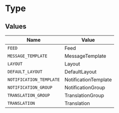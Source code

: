 # Type


## Values

| Name                    | Value                   |
| ----------------------- | ----------------------- |
| `FEED`                  | Feed                    |
| `MESSAGE_TEMPLATE`      | MessageTemplate         |
| `LAYOUT`                | Layout                  |
| `DEFAULT_LAYOUT`        | DefaultLayout           |
| `NOTIFICATION_TEMPLATE` | NotificationTemplate    |
| `NOTIFICATION_GROUP`    | NotificationGroup       |
| `TRANSLATION_GROUP`     | TranslationGroup        |
| `TRANSLATION`           | Translation             |